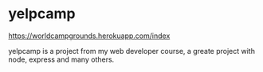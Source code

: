 # yelpcamp

https://worldcampgrounds.herokuapp.com/index

yelpcamp is a project from my web developer course, a greate project with node, express and many others.
